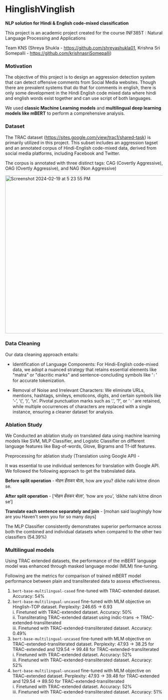 # HinglishVinglish 
**NLP solution for Hindi & English code-mixed classification**

This project is an academic project created for the course INF385T : Natural Language Processing and Applications

Team KNS (Shreya Shukla - https://github.com/shreyashukla01, Krishna Sri Somepalli - https://github.com/krishnasriSomepalli)

### Motivation
The objective of this project is to design an aggression detection system that can detect offensive comments from Social Media websites. Though there are prevalent systems that do that for comments in english, there is only some development in the Hindi English code mixed data where hindi and english words exist together and can use script of both languages.

We used **classic Machine Learning models** and **multilingual deep learning models like mBERT** to perform a comprehensive analysis.

### Dataset 
The TRAC dataset (https://sites.google.com/view/trac1/shared-task) is primarily utilized in this project. This subset includes an aggression tagset and an annotated corpus of Hindi-English code-mixed data, derived from social media platforms, including Facebook and Twitter.

The corpus is annotated with three distinct tags: CAG (Covertly Aggressive), OAG (Overtly Aggressive), and NAG (Non Aggressive)

<img width="505" alt="Screenshot 2024-02-19 at 5 23 55 PM" src="https://github.com/shreyashukla01/HinglishVinglish/assets/30028998/254181bb-c1f2-4f5c-bdb8-4b8db6616df0">

### Data Cleaning
Our data cleaning approach entails: 

- Identification of Language Components: For Hindi-English code-mixed data, we adopt a nuanced strategy that retains essential elements like "matra" or "diacritic marks" and sentence-concluding symbols like ‘।’ for accurate tokenization. 

- Removal of Noise and Irrelevant Characters: We eliminate URLs, mentions, hashtags, smileys, emoticons, digits, and certain symbols like ‘-’, ‘(‘, ‘)’, ‘\n’. Pivotal punctuation marks such as ‘.’, ‘?’, or ‘।’ are retained, while multiple occurrences of characters are replaced with a single instance, ensuring a cleaner dataset for analysis.


### Ablation Study
We Conducted an ablation study on translated data using machine learning models like SVM, MLP Classifier, and Logistic Classifier on different language features like Bag-of-words, Glove, Bigrams and Tf-idf features.

Preprocessing for ablation study (Translation using Google API) -

It was essential to use individual sentences for translation with Google API. We followed the following approach to get the trabnslated data.

**Before split operation** -
मोहन हँसकर बोला, how are you? dikhe nahi kitne dinon se.

**After split operation** -
[‘मोहन हँसकर बोला’, ‘how are you’, ‘dikhe nahi kitne dinon se’]

**Translate each sentence separately and join** -
[mohan said laughingly how are you Haven't seen you for so many days]

The MLP Classifier consistently demonstrates superior performance across both the combined and individual datasets when compared to the other two classifiers (54.39%)

### Multilingual models

Using TRAC extended datasets, the performance of the mBERT language model was enhanced through masked language model (MLM) fine-tuning.

Following are the metrics for comparison of trained mBERT model performance between plain and transliterated data to assess effectiveness.

1. `bert-base-multilingual-cased` fine-tuned with TRAC-extended dataset. Accuracy: 54%
2. `bert-base-multilingual-uncased` fine-tuned with MLM objective on Hinglish-TOP dataset. Perplexity: 246.65 -> 6.93  
  i. Finetuned with TRAC-extended dataset. Accuracy: 50%  
  ii. Transliterating TRAC-extended dataset using indic-trans -> TRAC-extended-transliterated  
  iii. Finetuned with TRAC-extended-transliterated dataset. Accuracy: 0.49%  
3. `bert-base-multilingual-uncased` fine-tuned with MLM objective on TRAC-extended-transliterated dataset. Perplexity: 47.93 -> 38.25 for TRAC-extended and 129.54 -> 99.48 for TRAC-extended-transliterated  
  i. Finetuned with TRAC-extended dataset. Accuracy: 52%  
  iii. Finetuned with TRAC-extended-transliterated dataset. Accuracy: 52%  
4. `bert-base-multilingual-uncased` fine-tuned with MLM objective on TRAC-extended dataset. Perplexity: 47.93 -> 39.48 for TRAC-extended and 129.54 -> 89.50 for TRAC-extended-transliterated  
  i. Finetuned with TRAC-extended dataset. Accuracy: 52%  
  iii. Finetuned with TRAC-extended-transliterated dataset. Accuracy: 51%

